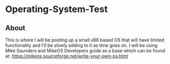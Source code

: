# Operating-System-Test
## About
This is where I will be posting up a small x86 based OS that will have limited functionality and I'll be slowly adding to it as time goes on. I will be using Mike Saunders and MikeOS Developers guide as a base which can be found at: https://mikeos.sourceforge.net/write-your-own-os.html
